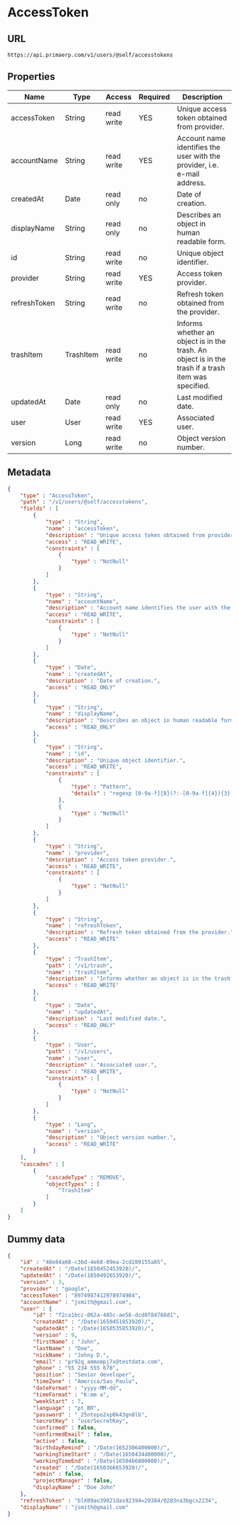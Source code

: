 AccessToken
==

## URL

	https://api.primaerp.com/v1/users/@self/accesstokens

## Properties

| Name         | Type      | Access     | Required | Description                                                                                         |
|--------------|-----------|------------|----------|-----------------------------------------------------------------------------------------------------|
| accessToken  | String    | read write | YES      | Unique access token obtained from provider.                                                         |
| accountName  | String    | read write | YES      | Account name identifies the user with the provider, i.e. e-mail address.                            |
| createdAt    | Date      | read only  | no       | Date of creation.                                                                                   |
| displayName  | String    | read only  | no       | Describes an object in human readable form.                                                         |
| id           | String    | read write | no       | Unique object identifier.                                                                           |
| provider     | String    | read write | YES      | Access token provider.                                                                              |
| refreshToken | String    | read write | no       | Refresh token obtained from the provider.                                                           |
| trashItem    | TrashItem | read write | no       | Informs whether an object is in the trash. An object is in the trash if a trash item was specified. |
| updatedAt    | Date      | read only  | no       | Last modified date.                                                                                 |
| user         | User      | read write | YES      | Associated user.                                                                                    |
| version      | Long      | read write | no       | Object version number.                                                                              |

## Metadata

```JSON
{
	"type" : "AccessToken",
	"path" : "/v1/users/@self/accesstokens",
	"fields" : [
		{
			"type" : "String",
			"name" : "accessToken",
			"description" : "Unique access token obtained from provider.",
			"access" : "READ_WRITE",
			"constraints" : [
				{
					"type" : "NotNull"
				}
			]
		},
		{
			"type" : "String",
			"name" : "accountName",
			"description" : "Account name identifies the user with the provider, i.e. e-mail address.",
			"access" : "READ_WRITE",
			"constraints" : [
				{
					"type" : "NotNull"
				}
			]
		},
		{
			"type" : "Date",
			"name" : "createdAt",
			"description" : "Date of creation.",
			"access" : "READ_ONLY"
		},
		{
			"type" : "String",
			"name" : "displayName",
			"description" : "Describes an object in human readable form.",
			"access" : "READ_ONLY"
		},
		{
			"type" : "String",
			"name" : "id",
			"description" : "Unique object identifier.",
			"access" : "READ_WRITE",
			"constraints" : [
				{
					"type" : "Pattern",
					"details" : "regexp [0-9a-f]{8}(?:-[0-9a-f]{4}){3}-[0-9a-f]{12}"
				},
				{
					"type" : "NotNull"
				}
			]
		},
		{
			"type" : "String",
			"name" : "provider",
			"description" : "Access token provider.",
			"access" : "READ_WRITE",
			"constraints" : [
				{
					"type" : "NotNull"
				}
			]
		},
		{
			"type" : "String",
			"name" : "refreshToken",
			"description" : "Refresh token obtained from the provider.",
			"access" : "READ_WRITE"
		},
		{
			"type" : "TrashItem",
			"path" : "/v1/trash",
			"name" : "trashItem",
			"description" : "Informs whether an object is in the trash. An object is in the trash if a trash item was specified.",
			"access" : "READ_WRITE"
		},
		{
			"type" : "Date",
			"name" : "updatedAt",
			"description" : "Last modified date.",
			"access" : "READ_ONLY"
		},
		{
			"type" : "User",
			"path" : "/v1/users",
			"name" : "user",
			"description" : "Associated user.",
			"access" : "READ_WRITE",
			"constraints" : [
				{
					"type" : "NotNull"
				}
			]
		},
		{
			"type" : "Long",
			"name" : "version",
			"description" : "Object version number.",
			"access" : "READ_WRITE"
		}
	],
	"cascades" : [
		{
			"cascadeType" : "REMOVE",
			"objectTypes" : [
				"TrashItem"
			]
		}
	]
}
```

## Dummy data

```JSON
{
	"id" : "48e84a68-c36d-4e68-89ea-2cd289155a05",
	"createdAt" : "/Date(1650452453920)/",
	"updatedAt" : "/Date(1650492653920)/",
	"version" : 3,
	"provider" : "google",
	"accessToken" : "8974987412978974984",
	"accountName" : "jsmith@gmail.com",
	"user" : {
		"id" : "f2ca1bcc-062a-485c-ae56-dcd0f84760d1",
		"createdAt" : "/Date(1650451853920)/",
		"updatedAt" : "/Date(1650535853920)/",
		"version" : 9,
		"firstName" : "John",
		"lastName" : "Doe",
		"nickName" : "Johny D.",
		"email" : "pr92q_ammompj7x@testdata.com",
		"phone" : "55 234 555 678",
		"position" : "Senior developer",
		"timeZone" : "America/Sao_Paulo",
		"dateFormat" : "yyyy-MM-dd",
		"timeFormat" : "K:mm a",
		"weekStart" : 7,
		"language" : "pt_BR",
		"password" : "_25ntopo2xp0k43gn8lb",
		"secretKey" : "userSecretKey",
		"confirmed" : false,
		"confirmedEmail" : false,
		"active" : false,
		"birthdayRemind" : "/Date(1652306400000)/",
		"workingTimeStart" : "/Date(1650434400000)/",
		"workingTimeEnd" : "/Date(1650466800000)/",
		"created" : "/Date(1650366653920)/",
		"admin" : false,
		"projectManager" : false,
		"displayName" : "Doe John"
	},
	"refreshToken" : "blX09ao39021das92394=29384/0283na3bgcx2234",
	"displayName" : "jsmith@gmail.com"
}
```
